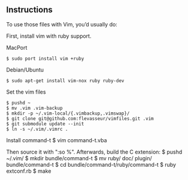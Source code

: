 
## Instructions

To use those files with Vim, you’d usually do:

First, install vim with ruby support.

MacPort

	$ sudo port install vim +ruby

Debian/Ubuntu

	$ sudo apt-get install vim-nox ruby ruby-dev

Set the vim files

	$ pushd ~
	$ mv .vim .vim-backup
	$ mkdir -p ~/.vim-local/{.vimbackup,.vimswap}/
	$ git clone git@github.com:flevasseur/vimfiles.git .vim
	$ git submodule update --init
	$ ln -s ~/.vim/.vimrc .

Install command-t
	$ vim command-t.vba

Then source it with ":so %". Afterwards, build the C extension:
	$ pushd ~/.vim/
	$ mkdir bundle/command-t
	$ mv ruby/ doc/ plugin/ bundle/command-t
	$ cd bundle/command-t/ruby/command-t
	$ ruby extconf.rb
	$ make


